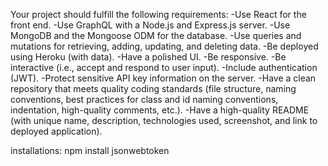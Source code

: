 Your project should fulfill the following requirements:
-Use React for the front end.
-Use GraphQL with a Node.js and Express.js server.
-Use MongoDB and the Mongoose ODM for the database.
-Use queries and mutations for retrieving, adding, updating, and deleting data.
-Be deployed using Heroku (with data).
-Have a polished UI.
-Be responsive.
-Be interactive (i.e., accept and respond to user input).
-Include authentication (JWT).
-Protect sensitive API key information on the server.
-Have a clean repository that meets quality coding standards (file structure, naming conventions, best practices for class and id naming conventions, indentation,  high-quality comments, etc.).
-Have a high-quality README (with unique name, description, technologies used, screenshot, and link to deployed application).


installations:
npm install jsonwebtoken

